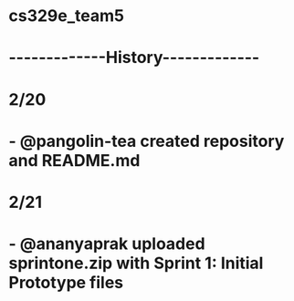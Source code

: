 # cs329e_team5

# -------------History-------------
# 2/20
# - @pangolin-tea created repository and README.md
# 2/21
# - @ananyaprak uploaded sprintone.zip with Sprint 1: Initial Prototype files
